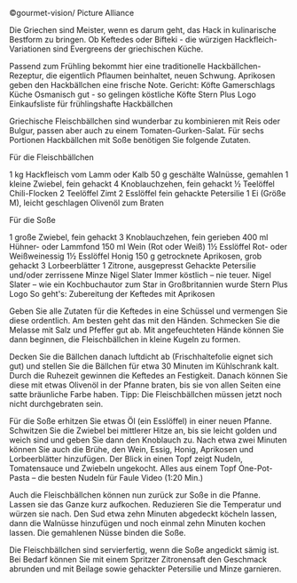 
©gourmet-vision/
Picture Alliance

Die Griechen sind Meister, wenn es darum geht, das Hack in kulinarische Bestform zu bringen. Ob Keftedes oder Bifteki - die würzigen Hackfleich-Variationen sind Evergreens der griechischen Küche. 

Passend zum Frühling bekommt hier eine traditionelle Hackbällchen-Rezeptur, die eigentlich Pflaumen beinhaltet, neuen Schwung. Aprikosen geben den Hackbällchen eine frische Note. 
Gericht: Köfte
Gamerschlags Küche
Osmanisch gut - so gelingen köstliche Köfte
Stern Plus Logo
Einkaufsliste für frühlingshafte Hackbällchen

Griechische Fleischbällchen sind wunderbar zu kombinieren mit Reis oder Bulgur, passen aber auch zu einem Tomaten-Gurken-Salat. Für sechs Portionen Hackbällchen mit Soße  benötigen Sie folgende Zutaten.

Für die Fleischbällchen

1 kg Hackfleisch vom Lamm oder Kalb
50 g geschälte Walnüsse, gemahlen
1 kleine Zwiebel, fein gehackt
4 Knoblauchzehen, fein gehackt
½ Teelöffel Chili-Flocken
2 Teelöffel Zimt
2 Esslöffel fein gehackte Petersilie
1 Ei (Größe M), leicht geschlagen
Olivenöl zum Braten

Für die Soße

1 große Zwiebel, fein gehackt
3 Knoblauchzehen, fein gerieben
400 ml Hühner- oder Lammfond
150 ml Wein (Rot oder Weiß)
1½ Esslöffel Rot- oder Weißweinessig
1½ Esslöffel Honig
150 g getrocknete Aprikosen, grob gehackt
3 Lorbeerblätter
1 Zitrone, ausgepresst
Gehackte Petersilie und/oder zerrissene Minze 
Nigel Slater
Immer köstlich – nie teuer.
Nigel Slater – wie ein Kochbuchautor zum Star in Großbritannien wurde
Stern Plus Logo
So geht's: Zubereitung der Keftedes mit Aprikosen

Geben Sie alle Zutaten für die Keftedes in eine Schüssel und vermengen Sie diese ordentlich. Am besten geht das mit den Händen. Schmecken Sie die Melasse mit Salz und Pfeffer gut ab. Mit angefeuchteten Hände können Sie dann beginnen, die Fleischbällchen in kleine Kugeln zu formen.

Decken Sie die Bällchen danach luftdicht ab (Frischhaltefolie eignet sich gut) und stellen Sie die Bällchen für etwa 30 Minuten im Kühlschrank kalt. Durch die Ruhezeit gewinnen die Keftedes an Festigkeit. Danach können Sie diese mit etwas Olivenöl in der Pfanne braten, bis sie von allen Seiten eine satte bräunliche Farbe haben. Tipp: Die Fleischbällchen müssen jetzt noch nicht durchgebraten sein.

Für die Soße erhitzen Sie etwas Öl (ein Esslöffel) in einer neuen Pfanne. Schwitzen Sie die Zwiebel bei mittlerer Hitze an, bis sie leicht golden und weich sind und geben Sie dann den Knoblauch zu. Nach etwa zwei Minuten können Sie auch die Brühe, den Wein, Essig, Honig, Aprikosen und Lorbeerblätter hinzufügen. 
Der Blick in einen Topf zeigt Nudeln, Tomatensauce und Zwiebeln ungekocht.
Alles aus einem Topf
One-Pot-Pasta – die besten Nudeln für Faule
Video (1:20 Min.)

Auch die Fleischbällchen können nun zurück zur Soße in die Pfanne. Lassen sie das Ganze kurz aufkochen. Reduzieren Sie die Temperatur und würzen sie nach. Den Sud etwa zehn Minuten abgedeckt köcheln lassen, dann die Walnüsse hinzufügen und noch einmal zehn Minuten kochen lassen. Die gemahlenen Nüsse binden die Soße. 

Die Fleischbällchen sind servierfertig, wenn die Soße angedickt sämig ist. Bei Bedarf können Sie mit einem Spritzer Zitronensaft den Geschmack abrunden und mit Beilage sowie gehackter Petersilie und Minze garnieren.